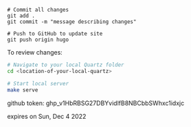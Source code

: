 ```shell
# Commit all changes
git add .
git commit -m "message describing changes"

# Push to GitHub to update site
git push origin hugo
```
To review changes:
```bash
# Navigate to your local Quartz folder
cd <location-of-your-local-quartz>

# Start local server
make serve
```

github token: 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

expires on Sun, Dec 4 2022